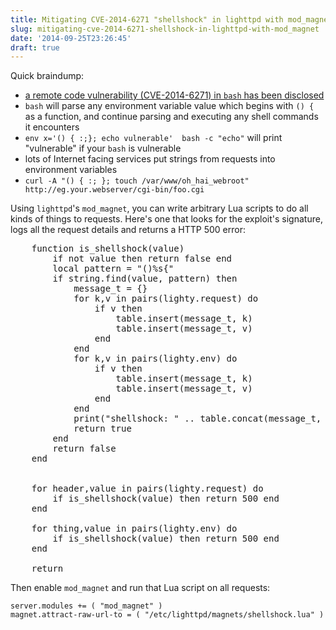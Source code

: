 ```yaml
---
title: Mitigating CVE-2014-6271 "shellshock" in lighttpd with mod_magnet
slug: mitigating-cve-2014-6271-shellshock-in-lighttpd-with-mod_magnet
date: '2014-09-25T23:26:45'
draft: true
---
```


Quick braindump:

* [a remote code vulnerability (CVE-2014-6271) in `bash` has been disclosed](http://seclists.org/oss-sec/2014/q3/650)
* `bash` will parse any environment variable value which begins with `() {` as a function, and continue parsing and executing any shell commands it encounters
* `env x='() { :;}; echo vulnerable'  bash -c "echo"` will print "vulnerable" if your `bash` is vulnerable
* lots of Internet facing services put strings from requests into environment variables
* `curl -A "() { :; }; touch /var/www/oh_hai_webroot" http://eg.your.webserver/cgi-bin/foo.cgi`

<!--more-->

Using `lighttpd`'s `mod_magnet`, you can write arbitrary Lua scripts to do all kinds of things to requests. Here's one that looks for the exploit's signature, logs all the request details and returns a HTTP 500 error:

<pre class="brush: lua">
    function is_shellshock(value)
        if not value then return false end
        local pattern = "()%s{"
        if string.find(value, pattern) then
            message_t = {}
            for k,v in pairs(lighty.request) do
                if v then
                    table.insert(message_t, k)
                    table.insert(message_t, v)
                end
            end
            for k,v in pairs(lighty.env) do
                if v then
                    table.insert(message_t, k)
                    table.insert(message_t, v)
                end
            end
            print("shellshock: " .. table.concat(message_t, ", "))
            return true
        end
        return false
    end


    for header,value in pairs(lighty.request) do
        if is_shellshock(value) then return 500 end
    end

    for thing,value in pairs(lighty.env) do
        if is_shellshock(value) then return 500 end
    end

    return
</pre>

Then enable `mod_magnet` and run that Lua script on all requests:

    server.modules += ( "mod_magnet" )
    magnet.attract-raw-url-to = ( "/etc/lighttpd/magnets/shellshock.lua" )